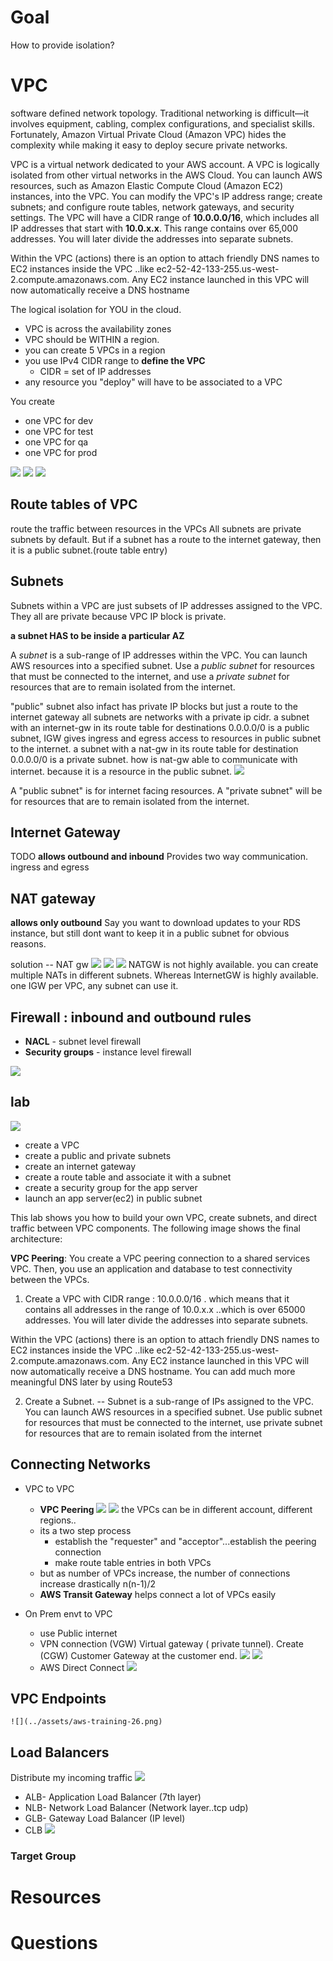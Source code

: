 # Goal
How to provide isolation?

# VPC
software defined network topology.
Traditional networking is difficult—it involves equipment, cabling, complex configurations, and specialist skills. Fortunately, Amazon Virtual Private Cloud (Amazon VPC) hides the complexity while making it easy to deploy secure private networks.

 VPC is a virtual network dedicated to your AWS account. A VPC is logically isolated from other virtual networks in the AWS Cloud. You can launch AWS resources, such as Amazon Elastic Compute Cloud (Amazon EC2) instances, into the VPC. You can modify the VPC's IP address range; create subnets; and configure route tables, network gateways, and security settings.
 The VPC will have a CIDR range of <strong>10.0.0.0/16</strong>, which includes all IP addresses that start with <strong>10.0.x.x</strong>. This range contains over 65,000 addresses. You will later divide the addresses into separate subnets.

 Within the VPC (actions) there is an option to attach friendly DNS names to EC2 instances inside the VPC ..like ec2-52-42-133-255.us-west-2.compute.amazonaws.com.
 Any EC2 instance launched in this VPC will now automatically receive a DNS hostname

The logical isolation for YOU in the cloud.

- VPC is across the availability zones
- VPC should be WITHIN a region.
- you can create 5 VPCs in a region
- you use IPv4 CIDR range to **define the VPC**
    - CIDR = set of IP addresses
- any resource you "deploy" will have to be associated to a VPC

You create 
- one VPC for dev
- one VPC for test
- one VPC for qa
- one VPC for prod

![](../assets/aws-training-08.png)
![](../assets/aws-training-09.png)
![](../assets/aws-training-10.png)

## Route tables of VPC
route the traffic between resources in the VPCs
All subnets are private subnets by default. But if a subnet has a route to the internet gateway, then it is a public subnet.(route table entry)

## Subnets
Subnets within a VPC are just subsets of IP addresses assigned to the VPC. They all are private because VPC IP block is private.

**a subnet HAS to be inside a particular AZ**

A <em>subnet</em> is a sub-range of IP addresses within the VPC. You can launch AWS resources into a specified subnet. Use a <em>public subnet</em> for resources that must be connected to the internet, and use a <em>private subnet</em> for resources that are to remain isolated from the internet.

"public" subnet also infact has private IP blocks but just a route to the internet gateway
all subnets are networks with a private ip cidr.
a subnet with an internet-gw in its route table for destinations 0.0.0.0/0 is a public subnet, IGW gives ingress and egress access to resources in public subnet to the internet.
a subnet with a nat-gw in its route table for destination 0.0.0.0/0 is a private subnet.
how is nat-gw able to communicate with internet. because it is a resource in the  public subnet.
![](../assets/aws-training-12.png)

A "public subnet" is for internet facing resources.
A "private subnet" will be for resources that are to remain isolated from the internet.

## Internet Gateway
TODO
**allows outbound and inbound**
Provides two way communication. ingress and egress

## NAT gateway
**allows only outbound**
Say you want to download updates to your RDS instance, but still dont want to keep it in a public subnet for obvious reasons.

solution -- NAT gw
![](../assets/aws-training-11.png)
![](../assets/aws-training-13.png)
![](../assets/aws-training-14.png)
NATGW is not highly available. you can create multiple NATs in different subnets. Whereas InternetGW is highly available. one IGW per VPC, any subnet can use it.

## Firewall : inbound and outbound rules
- **NACL** - subnet level firewall
- **Security groups** - instance level firewall


![](../assets/aws-training-15.png)

## lab
![](../assets/aws-training-16.png)
- create a VPC
- create a public and private subnets
- create an internet gateway
- create a route table and associate it with a subnet
- create a security group for the app server 
- launch an app server(ec2) in public subnet

This lab shows you how to build your own VPC, create subnets, and direct traffic between VPC components. The following image shows the final architecture:

**VPC Peering**: You create a VPC peering connection to a shared services VPC. Then, you use an application and database to test connectivity between the VPCs.


1. Create a VPC with CIDR range : 10.0.0.0/16 .
which means that it contains all addresses in the range of 10.0.x.x
..which is over 65000 addresses. You will later divide the addresses into separate subnets.

 Within the VPC (actions) there is an option to attach friendly DNS names to EC2 instances inside the VPC ..like ec2-52-42-133-255.us-west-2.compute.amazonaws.com.
 Any EC2 instance launched in this VPC will now automatically receive a DNS hostname. You can add much more meaningful DNS later by using Route53

 2. Create a Subnet. -- Subnet is a sub-range of IPs assigned to the VPC. You can launch AWS resources in a specified subnet. Use public subnet for resources that must be connected to the internet, use private subnet for resources that are to remain isolated from the internet


 ## Connecting Networks
 - VPC to VPC
    - **VPC Peering**
    ![](../assets/aws-training-24.png)
    ![](../assets/aws-training-25.png)
    the VPCs can be in different account, different regions..
    - its a two step process
        - establish the "requester" and "acceptor"...establish the peering connection
        - make route table entries in both VPCs
    - but as number of VPCs increase, the number of connections increase drastically n(n-1)/2
    - **AWS Transit Gateway** helps connect a lot of VPCs easily

 - On Prem envt to VPC
    - use Public internet 
    - VPN connection (VGW) Virtual gateway ( private tunnel). Create (CGW) Customer Gateway at the customer end.
    ![](../assets/aws-training-22.png)
    ![](../assets/aws-training-21.png)
    - AWS Direct Connect
    ![](../assets/aws-training-23.png)

## VPC Endpoints
    ![](../assets/aws-training-26.png)

## Load Balancers
Distribute my incoming traffic
    ![](../assets/aws-training-27.png)

- ALB- Application Load Balancer (7th layer)
- NLB- Network Load Balancer (Network layer..tcp udp)
- GLB- Gateway Load Balancer (IP level)
- CLB
    ![](../assets/aws-training-28.png)

### Target Group


















# Resources


# Questions